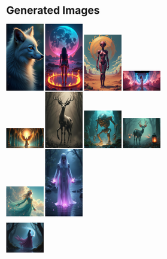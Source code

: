 # Generated Images



<img src="2025_07_02_01.png" width="100"/> <img src="2025_07_02_02.png" width="100"/> <img src="2025_07_02_03.png" width="100"/> <img src="2025_07_02_04.png" width="100"/> <img src="2025_07_02_05.png" width="100"/> <img src="2025_07_02_06.png" width="100"/> <img src="2025_07_02_07.png" width="100"/> <img src="2025_07_02_08.png" width="100"/> <img src="2025_07_02_09.png" width="100"/> <img src="2025_07_02_10.png" width="100"/>

<img src="2025_07_02_11.png" width="100"/>